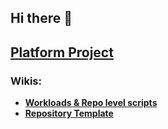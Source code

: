 ## Hi there 👋

<!--

**Here are some ideas to get you started:**

🙋‍♀️ A short introduction - what is your organization all about?
🌈 Contribution guidelines - how can the community get involved?
👩‍💻 Useful resources - where can the community find your docs? Is there anything else the community should know?
🍿 Fun facts - what does your team eat for breakfast?
🧙 Remember, you can do mighty things with the power of [Markdown](https://docs.github.com/github/writing-on-github/getting-started-with-writing-and-formatting-on-github/basic-writing-and-formatting-syntax)
-->
## [Platform Project](https://github.com/orgs/IkommAS/projects/4/views/5)

### Wikis:
* **[Workloads & Repo level scripts](https://github.com/IkommAS/workflows/wiki)**
* **[Repository Template](https://github.com/IkommAS/workflows/wiki/Template-Repositories)**
